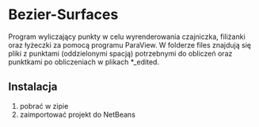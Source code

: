 # Bezier-Surfaces
Program wyliczający punkty w celu wyrenderowania czajniczka, filiżanki oraz łyżeczki za pomocą programu ParaView.
W folderze files znajdują się pliki z punktami (oddzielonymi spacją) potrzebnymi do obliczeń oraz punktkami po obliczeniach w plikach *_edited.
<h2>Instalacja</h2>
<ol>
<li>pobrać w zipie</li>
<li>zaimportować projekt do NetBeans</li>
</ol>
